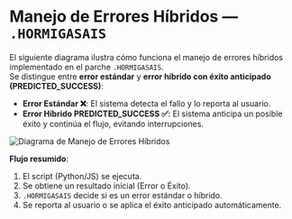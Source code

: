 # Manejo de Errores Híbridos — `.HORMIGASAIS`

El siguiente diagrama ilustra cómo funciona el manejo de errores híbridos implementado en el parche `.HORMIGASAIS`.  
Se distingue entre **error estándar** y **error híbrido con éxito anticipado (PREDICTED_SUCCESS)**:

- **Error Estándar ❌**: El sistema detecta el fallo y lo reporta al usuario.
- **Error Híbrido PREDICTED_SUCCESS ✅**: El sistema anticipa un posible éxito y continúa el flujo, evitando interrupciones.

![Diagrama de Manejo de Errores Híbridos](https://private-user-images.githubusercontent.com/179357123/481910734-59a5eb92-a763-4f91-92f4-cf385086e08b.png?jwt=eyJ0eXAiOiJKV1QiLCJhbGciOiJIUzI1NiJ9.eyJpc3MiOiJnaXRodWIuY29tIiwiYXVkIjoicmF3LmdpdGh1YnVzZXJjb250ZW50LmNvbSIsImtleSI6ImtleTUiLCJleHAiOjE3NTYxODM5NDUsIm5iZiI6MTc1NjE4MzY0NSwicGF0aCI6Ii8xNzkzNTcxMjMvNDgxOTEwNzM0LTU5YTVlYjkyLWE3NjMtNGY5MS05MmY0LWNmMzg1MDg2ZTA4Yi5wbmc_WC1BbXotQWxnb3JpdGhtPUFXUzQtSE1BQy1TSEEyNTYmWC1BbXotQ3JlZGVudGlhbD1BS0lBVkNPRFlMU0E1M1BRSzRaQSUyRjIwMjUwODI2JTJGdXMtZWFzdC0xJTJGczMlMkZhd3M0X3JlcXVlc3QmWC1BbXotRGF0ZT0yMDI1MDgyNlQwNDQ3MjVaJlgtQW16LUV4cGlyZXM9MzAwJlgtQW16LVNpZ25hdHVyZT01MzJhNDEwZjAxY2NjOThiZGI5NjcyMTQ5MmE2YTFhZDk2ZTBkYzUxMGQ2N2IwZDNmM2UzZTQ5NjJkMTBkNGM5JlgtQW16LVNpZ25lZEhlYWRlcnM9aG9zdCJ9.iY3B3a49UEGKuikStbojtPsNBgkaVO1mTznXDbqYy-s)

**Flujo resumido**:
1. El script (Python/JS) se ejecuta.
2. Se obtiene un resultado inicial (Error o Éxito).
3. `.HORMIGASAIS` decide si es un error estándar o híbrido.
4. Se reporta al usuario o se aplica el éxito anticipado automáticamente.
